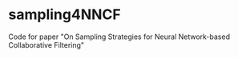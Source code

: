 # sampling4NNCF
Code for paper "On Sampling Strategies for Neural Network-based Collaborative Filtering"
